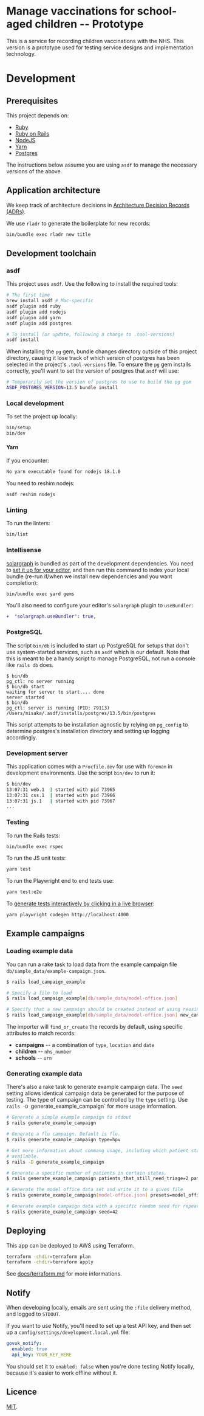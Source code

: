 # Manage vaccinations for school-aged children -- Prototype

This is a service for recording children vaccinations with the NHS. This version
is a prototype used for testing service designs and implementation technology.

# Development

## Prerequisites

This project depends on:

- [Ruby](https://www.ruby-lang.org/)
- [Ruby on Rails](https://rubyonrails.org/)
- [NodeJS](https://nodejs.org/)
- [Yarn](https://yarnpkg.com/)
- [Postgres](https://www.postgresql.org/)

The instructions below assume you are using `asdf` to manage the necessary
versions of the above.

## Application architecture

We keep track of architecture decisions in [Architecture Decision Records
(ADRs)](/adr/).

We use `rladr` to generate the boilerplate for new records:

```bash
bin/bundle exec rladr new title
```

## Development toolchain

### asdf

This project uses `asdf`. Use the following to install the required tools:

```sh
# The first time
brew install asdf # Mac-specific
asdf plugin add ruby
asdf plugin add nodejs
asdf plugin add yarn
asdf plugin add postgres

# To install (or update, following a change to .tool-versions)
asdf install
```

When installing the `pg` gem, bundle changes directory outside of this
project directory, causing it lose track of which version of postgres has
been selected in the project's `.tool-versions` file. To ensure the `pg` gem
installs correctly, you'll want to set the version of postgres that `asdf`
will use:

```sh
# Temporarily set the version of postgres to use to build the pg gem
ASDF_POSTGRES_VERSION=13.5 bundle install
```

### Local development

To set the project up locally:

```bash
bin/setup
bin/dev
```

#### Yarn

If you encounter:

```sh
No yarn executable found for nodejs 18.1.0
```

You need to reshim nodejs:

```sh
asdf reshim nodejs
```

### Linting

To run the linters:

```bash
bin/lint
```

### Intellisense

[solargraph](https://github.com/castwide/solargraph) is bundled as part of the
development dependencies. You need to [set it up for your
editor](https://github.com/castwide/solargraph#using-solargraph), and then run
this command to index your local bundle (re-run if/when we install new
dependencies and you want completion):

```sh
bin/bundle exec yard gems
```

You'll also need to configure your editor's `solargraph` plugin to
`useBundler`:

```diff
+  "solargraph.useBundler": true,
```

### PostgreSQL

The script `bin/db` is included to start up PostgreSQL for setups that don't use
system-started services, such as `asdf` which is our default. Note that this is
meant to be a handy script to manage PostgreSQL, not run a console like `rails db`
does.

```
$ bin/db
pg_ctl: no server running
$ bin/db start
waiting for server to start.... done
server started
$ bin/db
pg_ctl: server is running (PID: 79113)
/Users/misaka/.asdf/installs/postgres/13.5/bin/postgres
```

This script attempts to be installation agnostic by relying on `pg_config` to
determine postgres's installation directory and setting up logging accordingly.

### Development server

This application comes with a `Procfile.dev` for use with `foreman` in
development environments. Use the script `bin/dev` to run it:

```bash
$ bin/dev
13:07:31 web.1  | started with pid 73965
13:07:31 css.1  | started with pid 73966
13:07:31 js.1   | started with pid 73967
...
```

### Testing

To run the Rails tests:

```bash
bin/bundle exec rspec
```

To run the JS unit tests:

```bash
yarn test
```

To run the Playwright end to end tests use:

```bash
yarn test:e2e
```

To [generate tests interactively by clicking in a live browser](https://playwright.dev/docs/codegen):

```bash
yarn playwright codegen http://localhost:4000
```

## Example campaigns

### Loading example data

You can run a rake task to load data from the example campaign file
`db/sample_data/example-campaign.json`.

```bash
$ rails load_campaign_example

# Specify a file to load
$ rails load_campaign_example[db/sample_data/model-office.json]

# Specify that a new campaign should be created instead of using reusing existing
$ rails load_campaign_example[db/sample_data/model-office.json] new_campaign=1
```

The importer will `find_or_create` the records by default, using specific attributes to match records:

- **campaigns** -- a combination of `type`, `location` and `date`
- **children** -- `nhs_number`
- **schools** -- `urn`

### Generating example data

There's also a rake task to generate example campaign data. The `seed` setting
allows identical campaign data be generated for the purpose of testing. The type
of campaign can be controlled by the `type` setting. Use `rails -D
`generate_example_campaign` for more usage information.

```bash
# Generate a simple example campaign to stdout
$ rails generate_example_campaign

# Generate a flu campaign. Default is flu.
$ rails generate_example_campaign type=hpv

# Get more information about commang usage, including which patient states are
# available.
$ rails -D generate_example_campaign

# Generate a specific number of patients in certain states.
$ rails generate_example_campaign patients_that_still_need_triage=2 patients_with_no_consent=2

# Generate the model office data set and write it to a given file
$ rails generate_example_campaign[model-office.json] presets=model_office

# Generate example campaign data with a specific random seed for repeatability
$ rails generate_example_campaign seed=42
```

## Deploying

This app can be deployed to AWS using Terraform.

```sh
terraform -chdir=terraform plan
terraform -chdir=terraform apply
```

See [docs/terraform.md](docs/terraform.md) for more informations.

## Notify

When developing locally, emails are sent using the `:file` delivery method, and
logged to `STDOUT`.

If you want to use Notify, you'll need to set up a test API key, and then set
up a `config/settings/development.local.yml` file:

```yml
govuk_notify:
  enabled: true
  api_key: YOUR_KEY_HERE
```

You should set it to `enabled: false` when you're done testing Notify locally,
because it's easier to work offline without it.

## Licence

[MIT](LICENCE).
